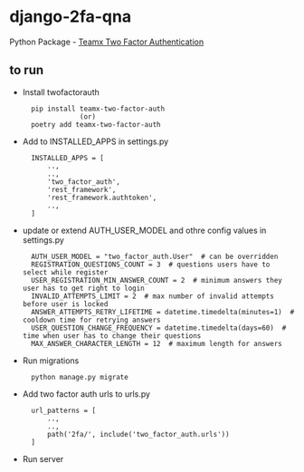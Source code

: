 # django-2fa-qna

 Python Package - [Teamx Two Factor Authentication](https://pypi.org/project/teamx-two-factor-auth/)


## to run

- Install twofactorauth

        pip install teamx-two-factor-auth
                    (or)
        poetry add teamx-two-factor-auth

- Add to INSTALLED_APPS in settings.py

        INSTALLED_APPS = [
            ..,
            ..,
            'two_factor_auth',
            'rest_framework',
            'rest_framework.authtoken',
            ..,
        ]

- update or extend AUTH_USER_MODEL and othre config values in settings.py

        AUTH_USER_MODEL = "two_factor_auth.User"  # can be overridden
        REGISTRATION_QUESTIONS_COUNT = 3  # questions users have to select while register
        USER_REGISTRATION_MIN_ANSWER_COUNT = 2  # minimum answers they user has to get right to login
        INVALID_ATTEMPTS_LIMIT = 2  # max number of invalid attempts before user is locked
        ANSWER_ATTEMPTS_RETRY_LIFETIME = datetime.timedelta(minutes=1)  # cooldown time for retrying answers
        USER_QUESTION_CHANGE_FREQUENCY = datetime.timedelta(days=60)  # time when user has to change their questions
        MAX_ANSWER_CHARACTER_LENGTH = 12  # maximum length for answers

- Run migrations 

        python manage.py migrate

- Add two factor auth urls to urls.py 

        url_patterns = [
            ..,
            ..,
            path('2fa/', include('two_factor_auth.urls'))
        ]


- Run server

